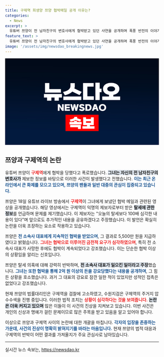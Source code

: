 ```yaml
---
title: 구제역 희생양 쯔양 협박메일 공개 이유는?
categories:
  - News
excerpt: >
  유튜버 쯔양이 전 남자친구의 변호사에게 협박받고 있던 사연을 공개하며 폭풍 반전의 이야기를 전했습니다! 구제역의 악의적 제보와 금전 강요를 둘러싼 충격적인 진실이 드러났습니다. 클릭하고 상황을 파악해보세요!
feature_text: >
  유튜버 쯔양이 전 남자친구의 변호사에게 협박받고 있던 사연을 공개하며 폭풍 반전의 이야기를 전했습니다! 구제역의 악의적 제보와 금전 강요를 둘러싼 충격적인 진실이 드러났습니다. 클릭하고 상황을 파악해보세요!
image: '/assets/img/newsdao_breakingnews.jpg'
---
```


<p><img src="/assets/img/newsdao_breakingnews.jpg" alt="flaretime 속보" /></p>

<h2 data-ke-size="size26">쯔양과 구제역의 논란</h2>

<p data-ke-size="size16"></p> 

<p>유튜버 쯔양이 <b><span style="color: #ee2323;">구제역</span></b>에게 협박을 당했다고 폭로했습니다. <b><span style="background-color: #21538527;">그녀는 자신의 전 남자친구의 변호사가</span></b> 제보한 정보를 바탕으로 이러한 사건이 발생했다고 전했습니다. <b><span style="color: #1a5490;">이는 최근 온라인에서 큰 화제를 모으고 있으며, 쯔양의 팬들과 일반 대중의 관심이 집중되고 있습니다.</span></b></p>

<p data-ke-size="size16"></p>

<p>쯔양은 18일 유튜브 라이브 방송에서 <b><span style="color: #ee2323;">구제역</span></b>이 그녀에게 보냈던 협박 메일과 관련된 영상을 공개했습니다. 해당 영상에서는 구제역이 익명의 제보자로부터 받은 <b><span style="background-color: #21538527;">탈세에 관한 정보</span></b>를 언급하며 문제를 제기했습니다. 이 제보자는 "오늘의 탈세보다 100배 심각한 내용이 있다"며 앞으로도 추가적인 내용을 공유하겠다고 주장했습니다. 이 발언은 확실히 논란을 더욱 조장하는 요소로 작용하고 있습니다.</p>

<p data-ke-size="size16"></p>

<p>쯔양은 <b><span style="color: #1a5490;">전 소속사 대표에게 지속적인 협박을 받았으며</span></b>, 그 결과로 5,500만 원을 지급하였다고 밝혔습니다. <b><span style="color: #ee2323;">그녀는 협박으로 이루어진 금전적 요구가 심각하였으며</span></b>, 특히 전 소속사 대표가 사망한 후에도 협박이 계속되었다고 강조했습니다. 이는 단순한 협박 이상의 상황임을 알리는 신호입니다.</p>

<p data-ke-size="size16"></p>

<p>쯔양은 탈세 의혹에 대해 강력히 반박하며, <b><span style="background-color: #21538527;">전 소속사 대표가 일으킨 일이라고 주장</span></b>했습니다. <b><span style="color: #1a5490;">그녀는 또한 협박을 통해 2억 원 이상의 돈을 강요당했다는 내용을 공개하며</span></b>, 그 힘든 상황을 호소했습니다. 과거 그 대표의 강요로 잠깐 일한 적이 있었지만 성적인 접촉은 없었다고 강조했습니다.</p>

<p data-ke-size="size16"></p>

<p>현재 쯔양의 법률대리인은 구제역을 검찰에 고소하였고, 수원지검은 구제역의 주거지 압수수색을 진행 중입니다. 이러한 법적 조치는 <b><span style="color: #ee2323;">상황이 심각하다는 것을 보여줍니다.</span></b> <b><span style="background-color: #21538527;">논란은 더욱 커지고 있으며</span></b> 많은 이들이 이 사건의 진상을 지켜보고 있습니다.  이번 사건은 개인의 신상과 명예가 걸린 문제이므로 많은 주목을 받고 있음을 알고 있어야 합니다.</p>

<p data-ke-size="size16"></p>

<p>이상으로 쯔양과 구제역 사이의 논란에 대한 개괄을 마칩니다. <b><span style="color: #1a5490;">각자의 입장을 존중하는 가운데, 사건의 진상이 명확히 밝혀지기를 바라는 마음입니다.</span></b> 현재 쯔양의 법적 대응과 구제역의 반박이 어떤 결과를 가져올지가 주요 관심사로 남아있습니다. </p>

<p data-ke-size="size16"></p>

<hr>
실시간 뉴스 속보는, <a href="https://newsdao.kr" rel="dofollow">https://newsdao.kr</a>


